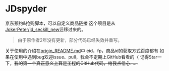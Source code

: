# JDspyder
京东预约&amp;抢购脚本，可以自定义商品链接
这个项目是从[JokerPeter/jd_seckill_new](https://github.com/JokerPeter/jd_seckill_new)迁移过来的。
>由于原作者2年没有更新，部分代码已经失效并重写。

关于使用的介绍在[origin_README.md](https://github.com/BlackWatch0/JDspyder/blob/main/origin_README.md)中
eid，fp，商品id的获取方式百度都有
如果在使用中遇到bug欢迎issue、pull，我会不定期上GitHub看看的（
记得Star一下，~~我的第一个真正意义上算是工程的GitHub代码，给我点信心……~~

